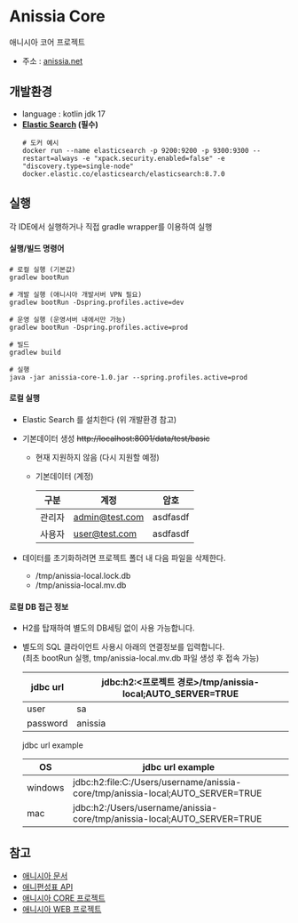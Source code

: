# Anissia Core
애니시아 코어 프로젝트
- 주소 : [anissia.net](https://anissia.net)

## 개발환경
* language : kotlin jdk 17
* **[Elastic Search](https://www.elastic.co) (필수)**
  ```
  # 도커 예시
  docker run --name elasticsearch -p 9200:9200 -p 9300:9300 --restart=always -e "xpack.security.enabled=false" -e "discovery.type=single-node"  docker.elastic.co/elasticsearch/elasticsearch:8.7.0
  ```

## 실행
각 IDE에서 실행하거나 직접 gradle wrapper를 이용하여 실행


#### 실행/빌드 명령어
```
# 로컬 실행 (기본값)
gradlew bootRun

# 개발 실행 (애니시아 개발서버 VPN 필요)
gradlew bootRun -Dspring.profiles.active=dev

# 운영 실행 (운영서버 내에서만 가능)
gradlew bootRun -Dspring.profiles.active=prod

# 빌드
gradlew build

# 실행
java -jar anissia-core-1.0.jar --spring.profiles.active=prod
```

#### 로컬 실행
- Elastic Search 를 설치한다 (위 개발환경 참고)
- 기본데이터 생성 ~~http://localhost:8001/data/test/basic~~
    - 현재 지원하지 않음 (다시 지원할 예정)
    - 기본데이터 (계정)
      
      |구분|계정|암호|
      |---|---|---|
      |관리자|admin@test.com|asdfasdf|
      |사용자|user@test.com|asdfasdf|
    
- 데이터를 초기화하려면 프로젝트 폴더 내 다음 파일을 삭제한다.
    - /tmp/anissia-local.lock.db
    - /tmp/anissia-local.mv.db


#### 로컬 DB 접근 정보
   - H2를 탑재하여 별도의 DB세팅 없이 사용 가능합니다.
   - 별도의 SQL 클라이언트 사용시 아래의 연결정보를 입력합니다.\
     (최초 bootRun 실행, tmp/anissia-local.mv.db 파일 생성 후 접속 가능)
      
      |jdbc url| jdbc:h2:<프로젝트 경로>/tmp/anissia-local;AUTO_SERVER=TRUE |
      |--------------------------------------------------|------------------------------------------------------|
      |user| sa                                                   |
      |password| anissia                                              |
      
      jdbc url example
      
      |OS| jdbc url example                                                               |
      |---|--------------------------------------------------------------------------------|
      |windows| jdbc:h2:file:C:/Users/username/anissia-core/tmp/anissia-local;AUTO_SERVER=TRUE |
      |mac| jdbc:h2:/Users/username/anissia-core/tmp/anissia-local;AUTO_SERVER=TRUE        |


## 참고 
* [애니시아 문서](https://github.com/anissia-net/document)
* [애니편성표 API](https://github.com/anissia-net/document/blob/main/api_anime_schdule.md)
* [애니시아 CORE 프로젝트](https://github.com/anissia-net/anissia-core)
* [애니시아 WEB 프로젝트](https://github.com/anissia-net/anissia-web)
